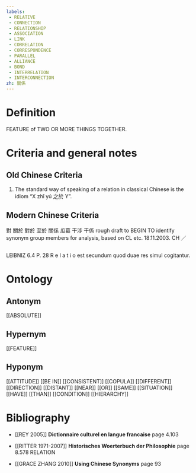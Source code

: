 ```yaml
---
labels: 
 - RELATIVE
 - CONNECTION
 - RELATIONSHIP
 - ASSOCIATION
 - LINK
 - CORRELATION
 - CORRESPONDENCE
 - PARALLEL
 - ALLIANCE
 - BOND
 - INTERRELATION
 - INTERCONNECTION
zh: 關係
---
```


# Definition
FEATURE of TWO OR MORE THINGS TOGETHER.
# Criteria and general notes
## Old Chinese Criteria
1. The standard way of speaking of a relation in classical Chinese is the idiom “X zhī yú 之於 Y”.
## Modern Chinese Criteria
對
關於
對於
至於
關係
瓜葛
干涉
干係
rough draft to BEGIN TO identify synonym group members for analysis, based on CL etc. 18.11.2003. CH ／
## 
LEIBNIZ 6.4 P. 28 R e l a t i o est secundum quod duae res simul cogitantur.
# Ontology

## Antonym
[[ABSOLUTE]]
## Hypernym
[[FEATURE]]
## Hyponym
[[ATTITUDE]]
[[BE IN]]
[[CONSISTENT]]
[[COPULA]]
[[DIFFERENT]]
[[DIRECTION]]
[[DISTANT]]
[[NEAR]]
[[OR]]
[[SAME]]
[[SITUATION]]
[[HAVE]]
[[THAN]]
[[CONDITION]]
[[HIERARCHY]]
# Bibliography
- [[REY 2005]]
**Dictionnaire culturel en langue francaise** page 4.103

- [[RITTER 1971-2007]]
**Historisches Woerterbuch der Philosophie** page 8.578
RELATION
- [[GRACE ZHANG 2010]]
**Using Chinese Synonyms** page 93
